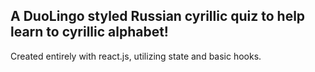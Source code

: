 ## A DuoLingo styled Russian cyrillic quiz to help learn to cyrillic alphabet!

Created entirely with react.js, utilizing state and basic hooks.
